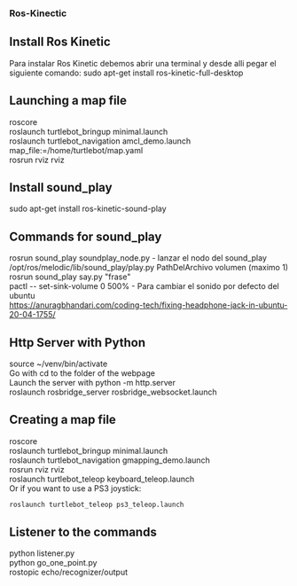 ### Ros-Kinectic

## Install Ros Kinetic
Para instalar Ros Kinetic debemos abrir una terminal y desde alli pegar el siguiente comando:
sudo apt-get install ros-kinetic-full-desktop

## Launching a map file
roscore<br> 
roslaunch turtlebot_bringup minimal.launch<br> 
roslaunch turtlebot_navigation amcl_demo.launch map_file:=/home/turtlebot/map.yaml<br> 
rosrun rviz rviz<br> 

## Install sound_play
sudo apt-get install ros-kinetic-sound-play<br> 

## Commands for sound_play
rosrun sound_play soundplay_node.py - lanzar el nodo del sound_play<br> 
/opt/ros/melodic/lib/sound_play/play.py PathDelArchivo volumen (maximo 1)<br> 
rosrun sound_play say.py "frase"<br> 
pactl -- set-sink-volume 0 500% - Para cambiar el sonido por defecto del ubuntu<br> 
https://anuragbhandari.com/coding-tech/fixing-headphone-jack-in-ubuntu-20-04-1755/<br> 

## Http Server with Python
source ~/venv/bin/activate<br> 
Go with cd to the folder of the webpage<br> 
Launch the server with python -m http.server<br> 
roslaunch rosbridge_server rosbridge_websocket.launch<br> 

## Creating a map file
roscore<br> 
roslaunch turtlebot_bringup minimal.launch<br> 
roslaunch turtlebot_navigation gmapping_demo.launch<br> 
rosrun rviz rviz<br> 
roslaunch turtlebot_teleop keyboard_teleop.launch<br>
Or if you want to use a PS3 joystick:<br> 

```diff
roslaunch turtlebot_teleop ps3_teleop.launch
```



## Listener to the commands
python listener.py<br>
python go_one_point.py<br>
rostopic echo/recognizer/output<br>
